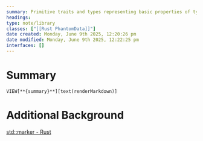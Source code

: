 ```yaml
---
summary: Primitive traits and types representing basic properties of types. Allows classification of types according to intrinsic properties. These classifications are represented as traits.
headings: 
type: note/library
classes: ["[[Rust PhantomData]]"]
date created: Monday, June 9th 2025, 12:20:26 pm
date modified: Monday, June 9th 2025, 12:22:25 pm
interfaces: []
---
```

# Summary
`VIEW[**{summary}**][text(renderMarkdown)]`

# Additional Background
[std::marker - Rust](https://doc.rust-lang.org/std/marker/index.html)